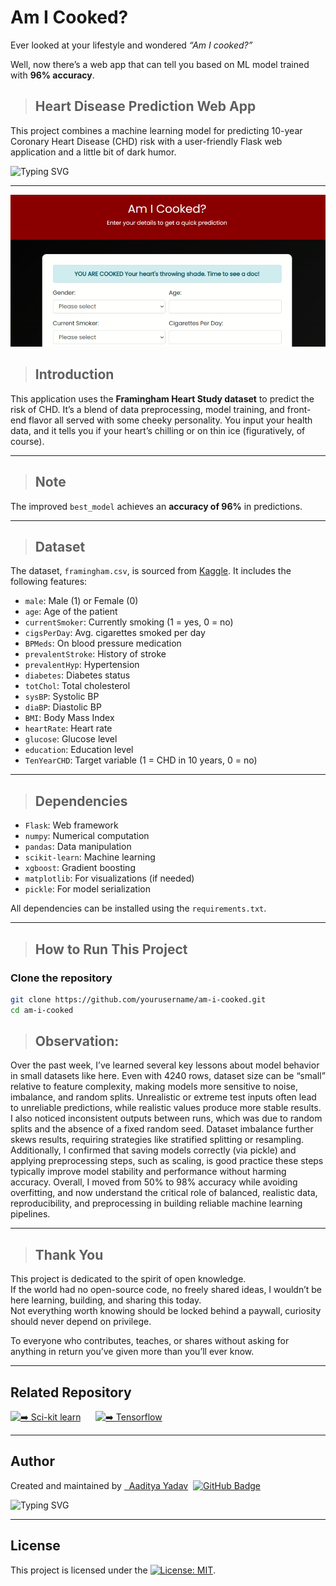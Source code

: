# Am I Cooked? 
Ever looked at your lifestyle and wondered *“Am I cooked?”*

Well, now there’s a web app that can tell you based on ML model trained with **96% accuracy**.
> ## Heart Disease Prediction Web App
 This project combines a machine learning model for predicting 10-year Coronary Heart Disease (CHD) risk with a user-friendly Flask web application and a little bit of dark humor.

<p align="left">
  <img src="https://readme-typing-svg.demolab.com?font=Fira+Code&duration=2500&pause=500&color=00FF80&center=false&vCenter=false&width=480&lines=Predict+Your+Heart's+Future;10-Year+CHD+Risk+in+Seconds;Science+Meets+Dark+Humor;From+Data+to+Diagnosis;Is+Your+Heart+Chilling+or+Cooked%3F" alt="Typing SVG" />
</p>

---

![App Preview](assets/img2.png)

> ## Introduction
 This application uses the **Framingham Heart Study dataset** to predict the risk of CHD. It’s a blend of data preprocessing, model training, and front-end flavor all served with some cheeky personality. You input your health data, and it tells you if your heart’s chilling or on thin ice (figuratively, of course).

---

> ## Note
The improved `best_model` achieves an **accuracy of 96%** in predictions.

---

> ## Dataset
The dataset, `framingham.csv`, is sourced from [Kaggle](https://www.kaggle.com/datasets/aasheesh200/framingham-heart-study-dataset). It includes the following features:
- `male`: Male (1) or Female (0)  
- `age`: Age of the patient  
- `currentSmoker`: Currently smoking (1 = yes, 0 = no)  
- `cigsPerDay`: Avg. cigarettes smoked per day  
- `BPMeds`: On blood pressure medication  
- `prevalentStroke`: History of stroke  
- `prevalentHyp`: Hypertension  
- `diabetes`: Diabetes status  
- `totChol`: Total cholesterol  
- `sysBP`: Systolic BP  
- `diaBP`: Diastolic BP  
- `BMI`: Body Mass Index  
- `heartRate`: Heart rate  
- `glucose`: Glucose level  
- `education`: Education level  
- `TenYearCHD`: Target variable (1 = CHD in 10 years, 0 = no)

---

> ## Dependencies

- `Flask`: Web framework  
- `numpy`: Numerical computation  
- `pandas`: Data manipulation  
- `scikit-learn`: Machine learning  
- `xgboost`: Gradient boosting  
- `matplotlib`: For visualizations (if needed)  
- `pickle`: For model serialization  

All dependencies can be installed using the `requirements.txt`.

---

> ## How to Run This Project
### Clone the repository

```bash
git clone https://github.com/yourusername/am-i-cooked.git
cd am-i-cooked

```
>## Observation:

Over the past week, I’ve learned several key lessons about model behavior in small datasets like here. Even with 4240 rows, dataset size can be “small” relative to feature complexity, making models more sensitive to noise, imbalance, and random splits. Unrealistic or extreme test inputs often lead to unreliable predictions, while realistic values produce more stable results. I also noticed inconsistent outputs between runs, which was due to random splits and the absence of a fixed random seed. Dataset imbalance further skews results, requiring strategies like stratified splitting or resampling. Additionally, I confirmed that saving models correctly (via pickle) and applying preprocessing steps, such as scaling, is good practice  these steps typically improve model stability and performance without harming accuracy. Overall, I moved from 50% to 98% accuracy while avoiding overfitting, and now understand the critical role of balanced, realistic data, reproducibility, and preprocessing in building reliable machine learning pipelines.

---
>## Thank You

This project is dedicated to the spirit of open knowledge.  
If the world had no open-source code, no freely shared ideas, I wouldn’t be here learning, building, and sharing this today.  
Not everything worth knowing should be locked behind a paywall, curiosity should never depend on privilege.  

To everyone who contributes, teaches, or shares without asking for anything in return you’ve given more than you’ll ever know.

---
##  Related Repository

[![➡️ Sci-kit learn](https://img.shields.io/badge/scikit-learn-000000?style=for-the-badge&logo=github&logoColor=00FF80)](https://github.com/aypy01/scikit-learn)
&nbsp;&nbsp;&nbsp;&nbsp;
[![➡️ Tensorflow](https://img.shields.io/badge/Tensor-flow-000000?style=for-the-badge&logo=github&logoColor=00FF80)](https://github.com/aypy01/tensorflow)

---

## Author
 <p align="left">
  Created and maintained by 
  <a href="https://github.com/aypy01" target="_blank">&nbsp Aaditya Yadav</a>&nbsp 
  <a href="https://github.com/aypy01" target="_blank">
    <img src="https://img.shields.io/badge/aypy01-000000?style=flat-square&logo=github&logoColor=00FF80" alt="GitHub Badge"/>
  </a>
</p>

</p>
<p align="left">
  <img src="https://readme-typing-svg.demolab.com?font=Fira+Code&duration=3000&pause=500&color=00FF80&center=false&vCenter=false&width=440&lines=Break+Things+First%2C+Understand+Later;Built+to+Debug%2C+Not+Repeat;Learning+What+Actually+Sticks;Code.+Observe.+Refine." alt="Typing SVG" />
</p>

---

## License

This project is licensed under the [![License: MIT](https://img.shields.io/badge/License-MIT-yellow.svg)](https://opensource.org/licenses/MIT).
